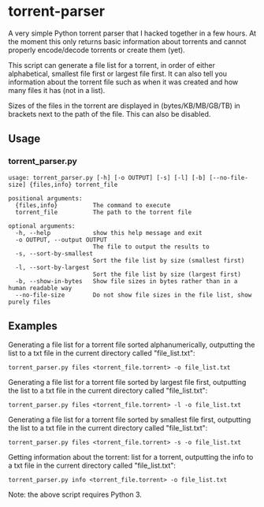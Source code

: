 # torrent-parser
A very simple Python torrent parser that I hacked together in a few hours. At the moment this only returns basic information about torrents and cannot properly encode/decode torrents or create them (yet).

This script can generate a file list for a torrent, in order of either alphabetical, smallest file first or largest file first. It can also tell you information about the torrent file such as when it was created and how many files it has (not in a list).

Sizes of the files in the torrent are displayed in (bytes/KB/MB/GB/TB) in brackets next to the path of the file. This can also be disabled.

## Usage
### torrent_parser.py
```
usage: torrent_parser.py [-h] [-o OUTPUT] [-s] [-l] [-b] [--no-file-size] {files,info} torrent_file

positional arguments:
  {files,info}          The command to execute
  torrent_file          The path to the torrent file

optional arguments:
  -h, --help            show this help message and exit
  -o OUTPUT, --output OUTPUT
                        The file to output the results to
  -s, --sort-by-smallest
                        Sort the file list by size (smallest first)
  -l, --sort-by-largest
                        Sort the file list by size (largest first)
  -b, --show-in-bytes   Show file sizes in bytes rather than in a human readable way
  --no-file-size        Do not show file sizes in the file list, show purely files
```

## Examples
Generating a file list for a torrent file sorted alphanumerically, outputting the list to a txt file in the current directory called "file_list.txt":
```
torrent_parser.py files <torrent_file.torrent> -o file_list.txt
```
Generating a file list for a torrent file sorted by largest file first, outputting the list to a txt file in the current directory called "file_list.txt":
```
torrent_parser.py files <torrent_file.torrent> -l -o file_list.txt
```
Generating a file list for a torrent file sorted by smallest file first, outputting the list to a txt file in the current directory called "file_list.txt":
```
torrent_parser.py files <torrent_file.torrent> -s -o file_list.txt
```
Getting information about the torrent: list for a torrent, outputting the info to a txt file in the current directory called "file_list.txt":
```
torrent_parser.py info <torrent_file.torrent> -o file_list.txt
```

Note: the above script requires Python 3.

